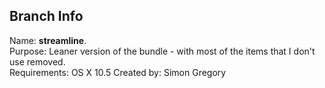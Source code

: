 Branch Info
-----------

Name: **streamline**.  
Purpose: Leaner version of the bundle - with most of the items that I don't use removed.  
Requirements: OS X 10.5
Created by: Simon Gregory
